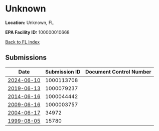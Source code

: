 # Unknown

**Location:** Unknown, FL

**EPA Facility ID:** 100000010668

[Back to FL Index](../../index.md)

## Submissions

| Date | Submission ID | Document Control Number |
|------|--------------|-------------------------|
| [2024-06-10](submissions/1000113708.md) | 1000113708 |  |
| [2019-06-13](submissions/1000079237.md) | 1000079237 |  |
| [2014-06-16](submissions/1000044442.md) | 1000044442 |  |
| [2009-06-16](submissions/1000003757.md) | 1000003757 |  |
| [2004-06-17](submissions/34972.md) | 34972 |  |
| [1999-08-05](submissions/15780.md) | 15780 |  |
